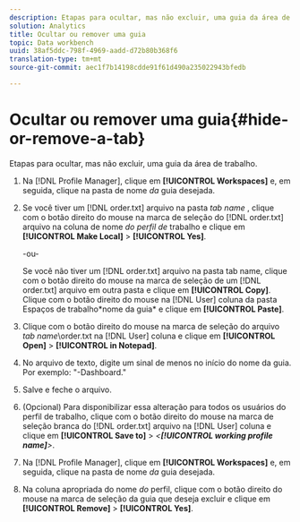 ```yaml
---
description: Etapas para ocultar, mas não excluir, uma guia da área de trabalho.
solution: Analytics
title: Ocultar ou remover uma guia
topic: Data workbench
uuid: 38af5ddc-798f-4969-aadd-d72b80b368f6
translation-type: tm+mt
source-git-commit: aec1f7b14198cdde91f61d490a235022943bfedb

---
```



# Ocultar ou remover uma guia{#hide-or-remove-a-tab}

Etapas para ocultar, mas não excluir, uma guia da área de trabalho.

1. Na [!DNL Profile Manager], clique em **[!UICONTROL Workspaces]** e, em seguida, clique na pasta de nome *da* guia desejada.
1. Se você tiver um [!DNL order.txt] arquivo na pasta *tab name* , clique com o botão direito do mouse na marca de seleção do [!DNL order.txt] arquivo na coluna de nome *do perfil de* trabalho e clique em **[!UICONTROL Make Local]** > **[!UICONTROL Yes]**.

   -ou-

   Se você não tiver um [!DNL order.txt] arquivo na pasta tab name, clique com o botão direito do mouse na marca de seleção de um [!DNL order.txt] arquivo em outra pasta e clique em **[!UICONTROL Copy]**. Clique com o botão direito do mouse na [!DNL User] coluna da pasta Espaços de trabalho\*nome da guia* e clique em **[!UICONTROL Paste]**.

1. Clique com o botão direito do mouse na marca de seleção do arquivo *tab name*\order.txt na [!DNL User] coluna e clique em **[!UICONTROL Open]** > **[!UICONTROL in Notepad]**.
1. No arquivo de texto, digite um sinal de menos no início do nome da guia. Por exemplo: &quot;-Dashboard.&quot;
1. Salve e feche o arquivo.
1. (Opcional) Para disponibilizar essa alteração para todos os usuários do perfil de trabalho, clique com o botão direito do mouse na marca de seleção branca do [!DNL order.txt] arquivo na [!DNL User] coluna e clique em **[!UICONTROL Save to]** > *&lt;**[!UICONTROL working profile name]**>*.

1. Na [!DNL Profile Manager], clique em **[!UICONTROL Workspaces]** e, em seguida, clique na pasta de nome *da* guia desejada.
1. Na coluna apropriada do nome *do* perfil, clique com o botão direito do mouse na marca de seleção da guia que deseja excluir e clique em **[!UICONTROL Remove]** > **[!UICONTROL Yes]**.
